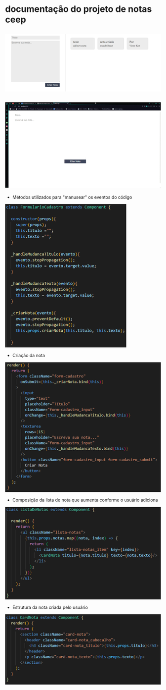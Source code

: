 # documentação do projeto de notas ceep

## ![img do projeto](./img/interface.png)

## ![gif do projeto](./img/React-App.gif)

* Métodos utilizados para "manusear" os eventos do código

![img das funcoes FormularioCadastro](./img/FormularioCadastro_metodos.png)

* Criação da nota 

![img das funcoes FormularioCadastro](./img/FormularioCadastro_render.png)

* Composição da lista de nota que aumenta conforme o usuário adiciona

![img da ListaDeNotas](./img/ListaDeNotas.png)

* Estrutura da nota criada pelo usuário

![img do Card da Card](./img/CardNota.png)